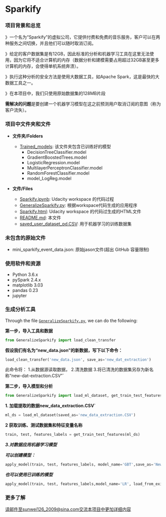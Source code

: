 # Sparkify


### 项目背景和总览
》一个名为“Sparkify”的虚拟公司，它提供付费和免费的音乐服务，客户可以在两种服务之间切换，并且他们可以随时取消订阅。

》给定的客户数据集是有12GB，因此标准的分析和机器学习工具在这里无法使用，因为它将不适合计算机的内存（数据分析和建模需要占用超过32GB甚至更多计算机的内存，会使得单机系统奔溃）。

》执行这种分析的安全方法是使用大数据工具，如Apache Spark，这是最快的大数据工具之一。

》在本项目中，我们只使用原始数据集的128MB片段

**需解决的问题**是要创建一个机器学习模型在这之前预测用户取消订阅的意图（称为客户流失）。

### 项目中文件夹和文件

* **文件夹/Folders**
  * [Trained_models](等待上传到github): 该文件夹包含已训练好的模型
    * DecisionTreeClassifier.model
    * GradientBoostedTrees.model
    * LogisticRegression.model
    * MultilayerPerceptronClassifier.model
    * RandomForestClassifier.model
    * model_LogReg.model
	
* **文件/Files**
  * [Sparkify.ipynb](等待上传到github): Udacity workspace 的代码过程
  * [GeneralizeSparkify.py](等待上传到github): 根据workspace代码生成的应用程序
  * [Sparkify.html](等待上传到github): Udacity workspace 的代码过生成的HTML文件
  * [README.md](等待上传到github): 本文件
  * [saved_user_dataset_pd.CSV](等待上传到github): 用于机器学习的训练数据集


### 未包含的原始文件
* mini_sparkify_event_data.json: 原始jason文件(超出 GitHub 容量限制)

### 使用软件和资源
- Python 3.6.x 
- pySpark 2.4.x 
- matplotlib 3.03 
- pandas 0.23 
- jupyter 

### 生成分析工具
Through the file [`GeneralizeSparkify.py`](https://github.com/drnesr/Sparkify/blob/master/GeneralizeSparkify.py), we can do the following:

**第一步，导入工具和数据**

```python
from GeneralizeSparkify import load_clean_transfer
```

**假设我们有名为“new_data.json”的新数据，写下以下命令：**

```python
load_clean_transfer('new_data.json', save_as='new_dat_extraction')
```

此命令将：
1.从数据源读取数据，
2.清洗数据
3.将已清洗的数据集另存为新名称“new-dat-extraction.CSV”`

**第二步，导入模型和分析**

```python
from GeneralizeSparkify import load_ml_dataset, get_train_test_features, apply_model
```

**1. 加载提取的数据new_data_extraction.CSV`**

```python
ml_ds = load_ml_dataset(saved_as='new_data_extraction.CSV')
```

**2 获取训练、测试数据集和特征变量名称**

```python
train, test, features_labels = get_train_test_features(ml_ds)
```

***3.对数据应用机器学习模型***

***可以创建模型：***

```python
apply_model(train, test, features_labels, model_name='GBT',save_as='NewGBT.model')
```

***也可以使用已训练的模型***

```python
apply_model(train, test, features_labels,model_name='LR', load_from_existing='LogisticRegression.model')
```

### 更多了解
请邮件至sunwei126_2009@sina.com交流本项目中更加详细内容

